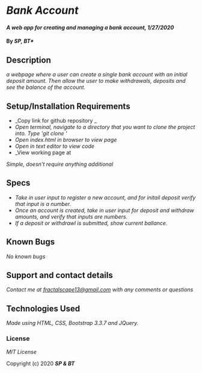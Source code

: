 # _Bank Account_

#### _A web app for creating and managing a bank account, 1/27/2020_

#### By _*SP, BT**_

## Description

_a webpage where a user can create a single bank account with an initial deposit amount. Then allow the user to make withdrawals, deposits and see the balance of the account._

## Setup/Installation Requirements

* _Copy link for github repository _
* _Open terminal, navigate to a directory that you want to clone the project into.  Type 'git clone '_
* _Open index.html in browser to view page_
* _Open in text editor to view code_
* _View working page at 

_Simple, doesn't require anything additional_

## Specs

* _Take in user input to register a new account, and for initail deposit verify that input is a number._
* _Once an account is created, take in user input for deposit and withdraw amounts, and verify that inputs are numbers._
* _If a deposit or withdrawl is submitted, show current ballance._

## Known Bugs

_No known bugs_

## Support and contact details

_Contact me at fractalscape13@gmail.com with any comments or questions_

## Technologies Used

_Made using HTML, CSS, Bootstrap 3.3.7 and JQuery._

### License

*MIT License*

Copyright (c) 2020 **_SP & BT_**
